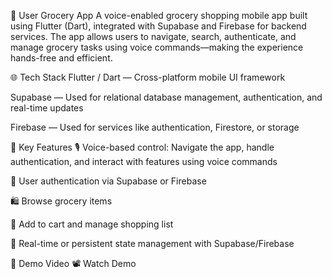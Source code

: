 🛒 User Grocery App
A voice-enabled grocery shopping mobile app built using Flutter (Dart), integrated with Supabase and Firebase for backend services. The app allows users to navigate, search, authenticate, and manage grocery tasks using voice commands—making the experience hands-free and efficient.

🌐 Tech Stack
Flutter / Dart — Cross-platform mobile UI framework

Supabase — Used for relational database management, authentication, and real-time updates

Firebase — Used for services like authentication, Firestore, or storage

🚀 Key Features
🎙️ Voice-based control: Navigate the app, handle authentication, and interact with features using voice commands

🔐 User authentication via Supabase or Firebase

🛍️ Browse grocery items

🧺 Add to cart and manage shopping list

🔄 Real-time or persistent state management with Supabase/Firebase

🎥 Demo Video
📽 Watch Demo
